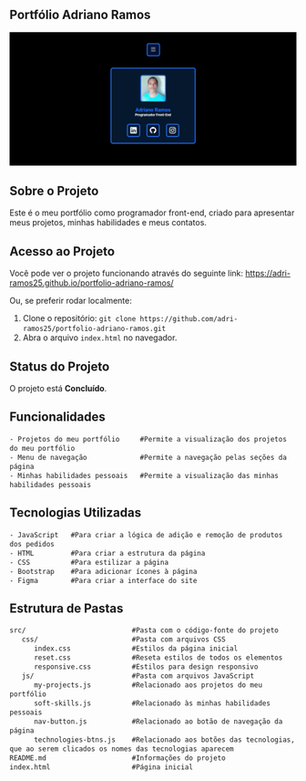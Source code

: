 ## Portfólio Adriano Ramos
![Imagens do projeto](https://github.com/adri-ramos25/portfolio-adriano-ramos/raw/main/src/images/screenshot.png)



## Sobre o Projeto
Este é o meu portfólio como programador front-end, criado para apresentar meus projetos, minhas habilidades e meus contatos.



## Acesso ao Projeto
Você pode ver o projeto funcionando através do seguinte link: https://adri-ramos25.github.io/portfolio-adriano-ramos/

Ou, se preferir rodar localmente:

1. Clone o repositório: `git clone https://github.com/adri-ramos25/portfolio-adriano-ramos.git`
2. Abra o arquivo `index.html` no navegador.



## Status do Projeto
O projeto está **Concluído**.



## Funcionalidades
```plaintext
- Projetos do meu portfólio     #Permite a visualização dos projetos do meu portfólio
- Menu de navegação             #Permite a navegação pelas seções da página
- Minhas habilidades pessoais   #Permite a visualização das minhas habilidades pessoais
```



## Tecnologias Utilizadas
```plaintext
- JavaScript   #Para criar a lógica de adição e remoção de produtos dos pedidos
- HTML         #Para criar a estrutura da página
- CSS          #Para estilizar a página 
- Bootstrap    #Para adicionar ícones à página
- Figma        #Para criar a interface do site
```



## Estrutura de Pastas
```plaintext
src/                          #Pasta com o código-fonte do projeto
   css/                       #Pasta com arquivos CSS
      index.css               #Estilos da página inicial
      reset.css               #Reseta estilos de todos os elementos
      responsive.css          #Estilos para design responsivo
   js/                        #Pasta com arquivos JavaScript
      my-projects.js          #Relacionado aos projetos do meu portfólio
      soft-skills.js          #Relacionado às minhas habilidades pessoais
      nav-button.js           #Relacionado ao botão de navegação da página
      technologies-btns.js    #Relacionado aos botões das tecnologias, que ao serem clicados os nomes das tecnologias aparecem
README.md                     #Informações do projeto
index.html                    #Página inicial
```